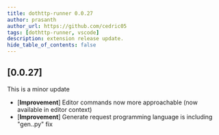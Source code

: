 ```yaml
---
title: dothttp-runner 0.0.27
author: prasanth
author_url: https://github.com/cedric05
tags: [dothttp-runner, vscode]
description: extension release update.
hide_table_of_contents: false
---
```




## [0.0.27]

This is a minor update

- [**Improvement**] Editor commands now more approachable (now available in editor context)
- [**Improvement**] Generate request programming language is including "gen..py" fix

